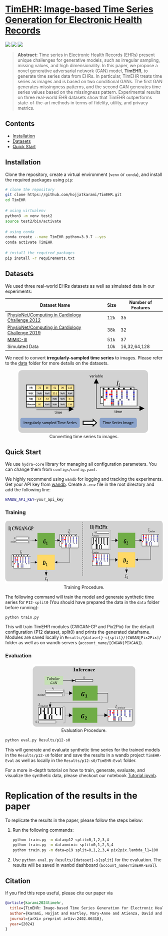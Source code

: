 

# [TimEHR: Image-based Time Series Generation for Electronic Health Records](https://arxiv.org/abs/2402.06318)

[![](https://img.shields.io/badge/license-MIT-blue.svg)](https://github.com/Y-debug-sys/Diffusion-TS/blob/main/LICENSE) 
<img src="https://img.shields.io/badge/python-3.9.7-blue">
<img src="https://img.shields.io/badge/pytorch-2.2.2-orange">

> **Abstract:** Time series in Electronic Health Records (EHRs) present unique challenges for generative models, such as irregular sampling, missing values, and high dimensionality. In this paper, we propose a novel generative adversarial network (GAN) model, **TimEHR**, to generate time series data from EHRs. In particular, TimEHR treats time series as images and is based on two conditional GANs. The first GAN generates missingness patterns, and the second GAN generates time series values based on the missingness pattern. Experimental results on three real-world EHR datasets show that TimEHR outperforms state-of-the-art methods in terms of fidelity, utility, and privacy metrics.

## Contents
- [Installation](#installation)
- [Datasets](#datasets)
- [Quick Start](#quick-start)
<!-- - [Citation](#citation) -->

## Installation
Clone the repository, create a virtual environment (`venv` or `conda`), and install the required packages using `pip`:
```bash
# clone the repository
git clone https://github.com/hojjatkarami/TimEHR.git
cd TimEHR

# using virtualenv
python3 -m venv test2
source test2/bin/activate

# using conda
conda create --name TimEHR python=3.9.7 --yes
conda activate TimEHR

# install the required packages
pip install -r requirements.txt
```


## Datasets
We used three real-world EHRs datasets as well as simulated data in our experiments:


| Dataset Name | Size | Number of Features |
|--------------|------|--------------------|
| [PhysioNet/Computing in Cardiology Challenge 2012](https://physionet.org/content/challenge-2012/1.0.0/) | 12k | 35 |
| [PhysioNet/Computing in Cardiology Challenge 2019](https://physionet.org/content/challenge-2019/1.0.0/) | 38k | 32 |
| [MIMIC-III](https://physionet.org/content/mimiciii/1.4/) | 51k | 37 |
| Simulated Data | 10k | 16,32,64,128 |

We need to convert **irregularly-sampled time series** to images. Please refer to the [data](data) folder for more details on the datasets.

<p align="center">
  <img src="figures/git-data.png" alt="" height=200>
  <br>
  Converting time series to images.
</p>

## Quick Start

We use `hydra-core` library for managing all configuration parameters. You can change them from `configs/config.yaml`. 

We highly recommend using `wandb` for logging and tracking the experiments. Get your API key from [wandb](https://wandb.ai/authorize). Create a `.env` file in the root directory and add the following line:

```bash
WANDB_API_KEY=your_api_key
```
### Training


<p align="center">
  <img src="figures/git-train.png" alt=""  height=200>
  <br>
  Training Procedure.
</p>

The following command will train the model and generate synthetic time series for `P12-split0` (You should have prepared the data in the `data` folder before running):
```bash
python train.py
```
This will train TimEHR modules (CWGAN-GP and Pix2Pix) for the default configuration (P12 dataset, split0) and prints the generated dataframe. Modules are saved locally in `Results/{dataset}-s{split}/[CWGAN|Pix2Pix]/` folder as well as on wandb servers (`account_name/[CWGAN|PIXGAN]`).

### Evaluation
<p align="center">
  <img src="figures/git-eval.png" alt="" height=200>
  <br>
  Evaluation Procedure.
</p>

```bash
python eval.py Results/p12-s0
```

This will generate and evaluate synthetic time series for the trained models in the `Results/p12-s0` folder and save the results in a wandb project `TimEHR-Eval` as well as locally in the `Results/p12-s0/TimEHR-Eval` folder.

For a more in-depth tutorial on how to train, generate, evaluate, and visualize the synthetic data, please checkout our notebook [Tutorial.ipynb](Tutorial.ipynb).

# Replication of the results in the paper

To replicate the results in the paper, please follow the steps below:

1. Run the following commands: 
    ```bash
    python train.py -m data=p12 split=0,1,2,3,4
    python train.py -m data=mimic split=0,1,2,3,4
    python train.py -m data=p19 split=0,1,2,3,4 pix2pix.lambda_l1=100

    ```
2. Use `python eval.py Results/{dataset}-s{split}` for the evaluation. The results will be saved in wanbd dashboard (`account_name/TimEHR-Eval`).



## Citation
If you find this repo useful, please cite our paper via
```bibtex
@article{karami2024timehr,
  title={TimEHR: Image-based Time Series Generation for Electronic Health Records},
  author={Karami, Hojjat and Hartley, Mary-Anne and Atienza, David and Ionescu, Anisoara},
  journal={arXiv preprint arXiv:2402.06318},
  year={2024}
}
```


